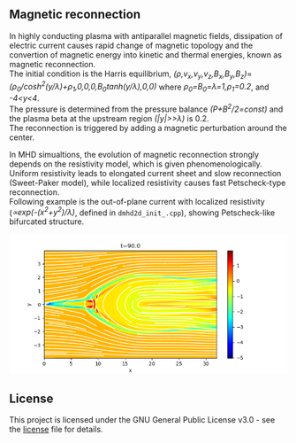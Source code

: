 ## Magnetic reconnection

In highly conducting plasma with antiparallel magnetic fields, dissipation of electric current causes rapid change of magnetic topology and the convertion of magnetic energy into kinetic and thermal energies, known as magnetic reconnection.<br>
The initial condition is the Harris equilibrium, *(&rho;,v<sub>x</sub>,v<sub>y</sub>,v<sub>z</sub>,B<sub>x</sub>,B<sub>y</sub>,B<sub>z</sub>)*=*(&rho;<sub>0</sub>/cosh<sup>2</sup>(y/&lambda;)+&rho;<sub>1</sub>,0,0,0,B<sub>0</sub>tanh(y/&lambda;),0,0)* where *&rho;<sub>0</sub>=B<sub>0</sub>=&lambda;=1,&rho;<sub>1</sub>=0.2*, and *-4<y<4*.<br>
The pressure is determined from the pressure balance *(P+B<sup>2</sup>/2=const)* and the plasma beta at the upstream region *(|y|>>&lambda;)* is 0.2.<br>
The reconnection is triggered by adding a magnetic perturbation around the center.

In MHD simualtions, the evolution of magnetic reconnection strongly depends on the resistivity model, which is given phenomenologically.<br>
Uniform resistivity leads to elongated current sheet and slow reconnection (Sweet-Paker model), while localized resistivity causes fast Petscheck-type reconnection.<br>
Following example is the out-of-plane current with localized resistivity (*&propto;exp(-(x<sup>2</sup>+y<sup>2</sup>)/&lambda;)*, defined in `dmhd2d_init_.cpp`), showing Petscheck-like bifurcated structure.

![MRX](../../imgs/MRX/Figure_1.png)

## License

This project is licensed under the GNU General Public License v3.0 - see the [license](../../../license/COPYING) file for details.
